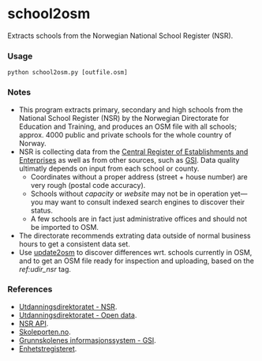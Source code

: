 # school2osm
Extracts schools from the Norwegian National School Register (NSR).

### Usage ###

<code>python school2osm.py [outfile.osm]</code>

### Notes ###

* This program extracts primary, secondary and high schools from the National School Register (NSR) by the Norwegian Directorate for Education and Training, and produces an OSM file with all schools; approx. 4000 public and private schools for the whole country of Norway.
* NSR is collecting data from the [Central Register of Establishments and Enterprises](https://www.brreg.no/produkter-og-tjenester/apne-data/opplysninger-om-virksomheter/) as well as from other sources, such as [GSI](https://gsi.udir.no/app/#!/view/units/collectionset/1/collection/80/unit/1/). Data quality ultimatly depends on input from each school or county.
  * Coordinates without a proper address (street + house number) are very rough (postal code accuracy).
  * Schools without _capacity_ or _website_ may not be in operation yet—you may want to consult indexed search engines to discover their status.
  * A few schools are in fact just administrative offices and should not be imported to OSM.
* The directorate recommends extrating data outside of normal business hours to get a consistent data set.
* Use [update2osm](https://github.com/osmno/update2osm) to discover differences wrt. schools currently in OSM, and to get an OSM file ready for inspection and uploading, based on the _ref:udir_nsr_ tag.

### References ###

* [Utdanningsdirektoratet - NSR](https://nsr.udir.no).
* [Utdanningsdirektoratet - Open data](https://www.udir.no/om-udir/data).
* [NSR API](https://data-nsr.udir.no/swagger/ui/index).
* [Skoleporten.no](https://skoleporten.udir.no).
* [Grunnskolenes informasjonssystem - GSI](https://gsi.udir.no/app/#!/view/units/collectionset/1/collection/80/unit/1/).
* [Enhetstregisteret](https://www.brreg.no/produkter-og-tjenester/apne-data/opplysninger-om-virksomheter/).
